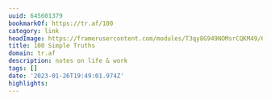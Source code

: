 ```yaml
---
uuid: 645601379
bookmarkOf: https://tr.af/100
category: link
headImage: https://framerusercontent.com/modules/T3qy8G949NOMsrCQKM49/60efm4WBBj6mgxrs6zBu/assets/1tu0JvU37RmTJfdOGSGs8kfTMUM.jpg
title: 100 Simple Truths
domain: tr.af
description: notes on life & work
tags: []
date: '2023-01-26T19:49:01.974Z'
highlights:
---
```



